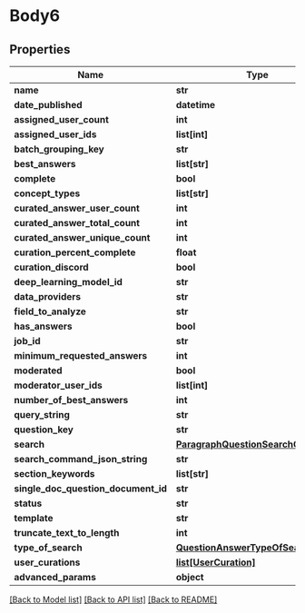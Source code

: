 # Body6

## Properties
Name | Type | Description | Notes
------------ | ------------- | ------------- | -------------
**name** | **str** |  | [optional] 
**date_published** | **datetime** |  | [optional] 
**assigned_user_count** | **int** |  | [optional] 
**assigned_user_ids** | **list[int]** |  | [optional] 
**batch_grouping_key** | **str** |  | [optional] 
**best_answers** | **list[str]** |  | [optional] 
**complete** | **bool** |  | [optional] 
**concept_types** | **list[str]** |  | [optional] 
**curated_answer_user_count** | **int** |  | [optional] 
**curated_answer_total_count** | **int** |  | [optional] 
**curated_answer_unique_count** | **int** |  | [optional] 
**curation_percent_complete** | **float** |  | [optional] 
**curation_discord** | **bool** |  | [optional] 
**deep_learning_model_id** | **str** |  | [optional] 
**data_providers** | **str** |  | [optional] 
**field_to_analyze** | **str** |  | [optional] 
**has_answers** | **bool** |  | [optional] 
**job_id** | **str** |  | [optional] 
**minimum_requested_answers** | **int** |  | [optional] 
**moderated** | **bool** |  | [optional] 
**moderator_user_ids** | **list[int]** |  | [optional] 
**number_of_best_answers** | **int** |  | [optional] 
**query_string** | **str** |  | [optional] 
**question_key** | **str** |  | [optional] 
**search** | [**ParagraphQuestionSearchCommand**](ParagraphQuestionSearchCommand.md) |  | [optional] 
**search_command_json_string** | **str** |  | [optional] 
**section_keywords** | **list[str]** |  | [optional] 
**single_doc_question_document_id** | **str** |  | [optional] 
**status** | **str** |  | [optional] 
**template** | **str** |  | [optional] 
**truncate_text_to_length** | **int** |  | [optional] 
**type_of_search** | [**QuestionAnswerTypeOfSearch**](QuestionAnswerTypeOfSearch.md) |  | [optional] 
**user_curations** | [**list[UserCuration]**](UserCuration.md) |  | [optional] 
**advanced_params** | **object** |  | [optional] 

[[Back to Model list]](../README.md#documentation-for-models) [[Back to API list]](../README.md#documentation-for-api-endpoints) [[Back to README]](../README.md)

